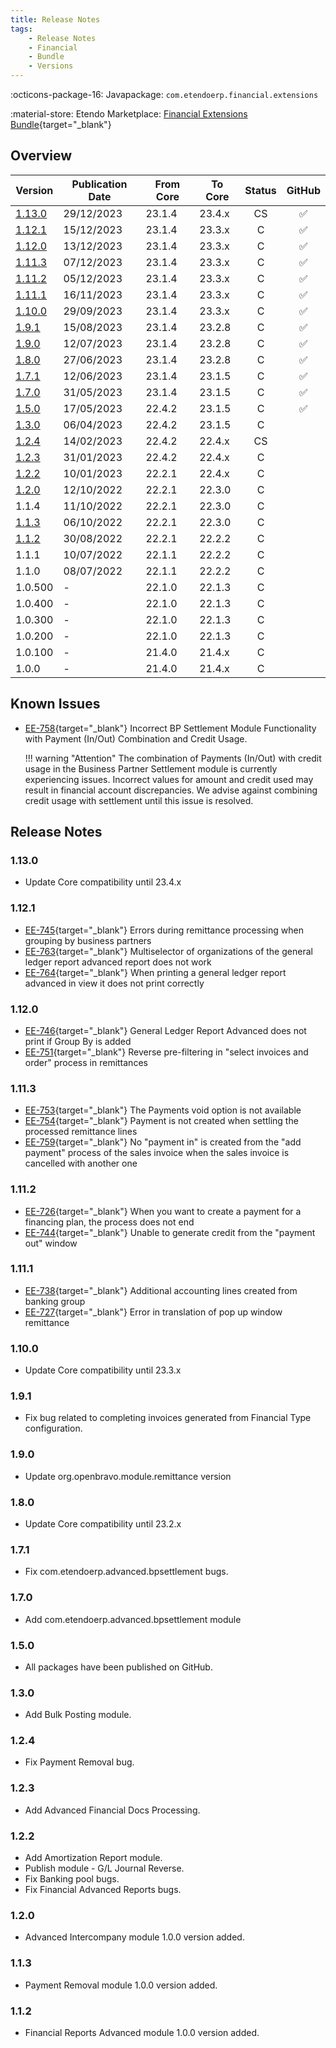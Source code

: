 ```yaml
---
title: Release Notes
tags:
    - Release Notes
    - Financial
    - Bundle
    - Versions
---
```

:octicons-package-16: Javapackage: `com.etendoerp.financial.extensions`

:material-store: Etendo Marketplace:  [Financial Extensions Bundle](https://marketplace.etendo.cloud/#/product-details?module=9876ABEF90CC4ABABFC399544AC14558){target="_blank"}

## Overview

| Version | Publication Date | From Core | To Core| Status | GitHub|
| --- | --- | --- | --- | :---: | :---: |
| [1.13.0](/whats-new/release-notes/etendo-classic/bundles/financial-extensions/release-notes/#1130)   | 29/12/2023 | 23.1.4 | 23.4.x | CS | :white_check_mark:    |
| [1.12.1](/whats-new/release-notes/etendo-classic/bundles/financial-extensions/release-notes/#1121)   | 15/12/2023 | 23.1.4 | 23.3.x | C  | :white_check_mark:    |
| [1.12.0](/whats-new/release-notes/etendo-classic/bundles/financial-extensions/release-notes/#1120)   | 13/12/2023 | 23.1.4 | 23.3.x | C  | :white_check_mark:    |
| [1.11.3](/whats-new/release-notes/etendo-classic/bundles/financial-extensions/release-notes/#1113)   | 07/12/2023 | 23.1.4 | 23.3.x | C  | :white_check_mark:    |
| [1.11.2](/whats-new/release-notes/etendo-classic/bundles/financial-extensions/release-notes/#1112)   | 05/12/2023 | 23.1.4 | 23.3.x | C  | :white_check_mark:    |
| [1.11.1](/whats-new/release-notes/etendo-classic/bundles/financial-extensions/release-notes/#1111)   | 16/11/2023 | 23.1.4 | 23.3.x | C  | :white_check_mark:    |
| [1.10.0](/whats-new/release-notes/etendo-classic/bundles/financial-extensions/release-notes/#1100)   | 29/09/2023 | 23.1.4 | 23.3.x | C  | :white_check_mark:    |
| [1.9.1](/whats-new/release-notes/etendo-classic/bundles/financial-extensions/release-notes/#191)     | 15/08/2023 | 23.1.4 | 23.2.8 | C  | :white_check_mark:    |
| [1.9.0](/whats-new/release-notes/etendo-classic/bundles/financial-extensions/release-notes/#190)     | 12/07/2023 | 23.1.4 | 23.2.8 | C  | :white_check_mark:    |
| [1.8.0](/whats-new/release-notes/etendo-classic/bundles/financial-extensions/release-notes/#180)     | 27/06/2023 | 23.1.4 | 23.2.8 | C  | :white_check_mark:    |
| [1.7.1](/whats-new/release-notes/etendo-classic/bundles/financial-extensions/release-notes/#171)     | 12/06/2023 | 23.1.4 | 23.1.5 | C  | :white_check_mark:    |
| [1.7.0](/whats-new/release-notes/etendo-classic/bundles/financial-extensions/release-notes/#170)     | 31/05/2023 | 23.1.4 | 23.1.5 | C  | :white_check_mark:    |
| [1.5.0](/whats-new/release-notes/etendo-classic/bundles/financial-extensions/release-notes/#150)     | 17/05/2023 | 22.4.2 | 23.1.5 | C  | :white_check_mark:    |
| [1.3.0](/whats-new/release-notes/etendo-classic/bundles/financial-extensions/release-notes/#130)     | 06/04/2023 | 22.4.2 | 23.1.5 | C  |                       |
| [1.2.4](/whats-new/release-notes/etendo-classic/bundles/financial-extensions/release-notes/#124)     | 14/02/2023 | 22.4.2 | 22.4.x | CS |                       |
| [1.2.3](/whats-new/release-notes/etendo-classic/bundles/financial-extensions/release-notes/#123)     | 31/01/2023 | 22.4.2 | 22.4.x | C  |                       |   
| [1.2.2](/whats-new/release-notes/etendo-classic/bundles/financial-extensions/release-notes/#122)     | 10/01/2023 | 22.2.1 | 22.4.x | C  |                       |
| [1.2.0](/whats-new/release-notes/etendo-classic/bundles/financial-extensions/release-notes/#120)     | 12/10/2022 | 22.2.1 | 22.3.0 | C  |                       |
| 1.1.4     | 11/10/2022 | 22.2.1 | 22.3.0 | C  |                       |
| [1.1.3](/whats-new/release-notes/etendo-classic/bundles/financial-extensions/release-notes/#113) | 06/10/2022 | 22.2.1 | 22.3.0 | C  |                       |
| [1.1.2](/whats-new/release-notes/etendo-classic/bundles/financial-extensions/release-notes/#112) | 30/08/2022 | 22.2.1 | 22.2.2 | C  |                       |
| 1.1.1     | 10/07/2022 | 22.1.1 | 22.2.2 | C  |                       |
| 1.1.0     | 08/07/2022 | 22.1.1 | 22.2.2 | C  |                       |
| 1.0.500   | -          | 22.1.0 | 22.1.3 | C  |                       |
| 1.0.400   | -          | 22.1.0 | 22.1.3 | C  |                       |
| 1.0.300   | -          | 22.1.0 | 22.1.3 | C  |                       |
| 1.0.200   | -          | 22.1.0 | 22.1.3 | C  |                       |
| 1.0.100   | -          | 21.4.0 | 21.4.x | C  |                       |
| 1.0.0     | -          | 21.4.0 | 21.4.x | C  |                       |

## Known Issues

- [EE-758](https://github.com/etendosoftware/com.etendoerp.financial.extensions/issues/17){target="\_blank"} Incorrect BP Settlement Module Functionality with Payment (In/Out) Combination and Credit Usage.
  
    !!! warning "Attention"
        The combination of Payments (In/Out) with credit usage in the Business Partner Settlement module is currently experiencing issues. Incorrect values for amount and credit used may result in financial account discrepancies. We advise against combining credit usage with settlement until this issue is resolved.


## Release Notes

### 1.13.0
- Update Core compatibility until 23.4.x

### 1.12.1
- [EE-745](https://github.com/etendosoftware/com.etendoerp.financial.extensions/issues/10){target="\_blank"}  Errors during remittance processing when grouping by business partners
- [EE-763](https://github.com/etendosoftware/com.etendoerp.financial.extensions/issues/22){target="\_blank"} Multiselector of organizations of the general ledger report advanced report does not work
- [EE-764](https://github.com/etendosoftware/com.etendoerp.financial.extensions/issues/21){target="\_blank"} When printing a general ledger report advanced in view it does not print correctly

### 1.12.0
- [EE-746](https://github.com/etendosoftware/com.etendoerp.financial.extensions/issues/11){target="\_blank"} General Ledger Report Advanced does not print if Group By is added
- [EE-751](https://github.com/etendosoftware/com.etendoerp.financial.extensions/issues/12){target="\_blank"} Reverse pre-filtering in "select invoices and order" process in remittances
 
### 1.11.3
- [EE-753](https://github.com/etendosoftware/com.etendoerp.financial.extensions/issues/14){target="\_blank"} The Payments void option is not available
- [EE-754](https://github.com/etendosoftware/com.etendoerp.financial.extensions/issues/15){target="\_blank"} Payment is not created when settling the processed remittance lines
- [EE-759](https://github.com/etendosoftware/com.etendoerp.financial.extensions/issues/19){target="\_blank"} No "payment in" is created from the "add payment" process of the sales invoice when the sales invoice is cancelled with another one

### 1.11.2
- [EE-726](https://github.com/etendosoftware/com.etendoerp.financial.extensions/issues/5){target="\_blank"} When you want to create a payment for a financing plan, the process does not end
- [EE-744](https://github.com/etendosoftware/com.etendoerp.financial.extensions/issues/9){target="\_blank"} Unable to generate credit from the "payment out" window
### 1.11.1
- [EE-738](https://github.com/etendosoftware/com.etendoerp.financial.extensions/issues/6){target="\_blank"} Additional accounting lines created from banking group
- [EE-727](https://github.com/etendosoftware/com.etendoerp.financial.extensions/issues/7){target="\_blank"} Error in translation of pop up window remittance
### 1.10.0 
- Update Core compatibility until 23.3.x
### 1.9.1 
- Fix bug related to completing invoices generated from Financial Type configuration.
### 1.9.0 
- Update org.openbravo.module.remittance version
### 1.8.0
- Update Core compatibility until 23.2.x
### 1.7.1
- Fix com.etendoerp.advanced.bpsettlement bugs.
### 1.7.0
- Add com.etendoerp.advanced.bpsettlement module
### 1.5.0
- All packages have been published on GitHub.
### 1.3.0
- Add Bulk Posting module.

### 1.2.4
- Fix Payment Removal bug.

### 1.2.3
- Add Advanced Financial Docs Processing.

### 1.2.2
- Add Amortization Report module.
- Publish module - G/L Journal Reverse.
- Fix Banking pool bugs.
- Fix Financial Advanced Reports bugs.

### 1.2.0
- Advanced Intercompany module 1.0.0 version added.

### 1.1.3
- Payment Removal module 1.0.0 version added.

### 1.1.2
- Financial Reports Advanced module 1.0.0 version added.